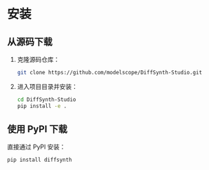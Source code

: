 # 安装

## 从源码下载

1. 克隆源码仓库：

    ```bash
    git clone https://github.com/modelscope/DiffSynth-Studio.git
    ```

2. 进入项目目录并安装：

    ```bash
    cd DiffSynth-Studio
    pip install -e .
    ```

## 使用 PyPI 下载

直接通过 PyPI 安装：

```bash
pip install diffsynth
```